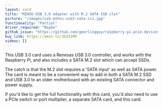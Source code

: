 ```yaml
---
layout: card
title: "MZHOU USB 3.0 adapter with M.2 SATA SSD slot"
picture: "/images/usb-mzhou-usb3-sata-iii.jpg"
functionality: "Partial"
driver_required: "Maybe"
github_issue: "https://github.com/geerlingguy/raspberry-pi-pcie-devices/issues/49"
buy_link: https://amzn.to/3hd31M9
videos: []
---
```

This USB 3.0 card uses a Renesas USB 3.0 controller, and works with the Raspberry Pi, and also includes a SATA M.2 slot which can accept SSDs.

The catch is that the M.2 slot requires a 'SATA input' as well as SATA power. The card is meant to be a convenient way to add in both a SATA M.2 SSD and USB 3.0 to an older motherboard with an existing SATA connector and power supply.

If you'd like to get the full functionality with this card, you'd also need to use a PCIe switch or port multiplier, a separate SATA card, and this card.
